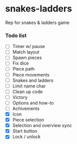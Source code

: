 # snakes-ladders
Rep for snakes &amp; ladders game

### Todo list

- [ ] Timer w/ pause
- [ ] Match layout
- [ ] Spawn pieces
- [ ] Fix dice
- [ ] Piece path
- [ ] Piece movements
- [ ] Snakes and ladders
- [ ] Limit name char
- [ ] Clean up code
- [ ] Victory
- [ ] Options and how-to
- [ ] Achivements
- [x] Icon
- [x] Piece selection
- [x] Selection and overview sync
- [x] Start button
- [x] Lock / unlock
